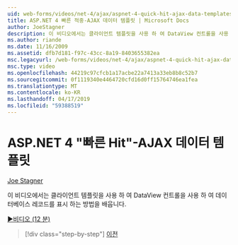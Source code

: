```yaml
---
uid: web-forms/videos/net-4/ajax/aspnet-4-quick-hit-ajax-data-templates
title: ASP.NET 4 빠른 적중-AJAX 데이터 템플릿 | Microsoft Docs
author: JoeStagner
description: 이 비디오에서는 클라이언트 템플릿을 사용 하 여 DataView 컨트롤을 사용 하 여 데이터베이스 레코드를 표시 하는 방법을 배웁니다.
ms.author: riande
ms.date: 11/16/2009
ms.assetid: dfb7d181-f97c-43cc-8a19-8403655382ea
msc.legacyurl: /web-forms/videos/net-4/ajax/aspnet-4-quick-hit-ajax-data-templates
msc.type: video
ms.openlocfilehash: 44219c97cfcb1a17acbe22a7413a33eb8b8c52b7
ms.sourcegitcommit: 0f1119340e4464720cfd16d0ff15764746ea1fea
ms.translationtype: MT
ms.contentlocale: ko-KR
ms.lasthandoff: 04/17/2019
ms.locfileid: "59388519"
---
```

# <a name="aspnet-4-quick-hit---ajax-data-templates"></a>ASP.NET 4 "빠른 Hit"-AJAX 데이터 템플릿

[Joe Stagner](https://github.com/JoeStagner)

이 비디오에서는 클라이언트 템플릿을 사용 하 여 DataView 컨트롤을 사용 하 여 데이터베이스 레코드를 표시 하는 방법을 배웁니다. 

[&#9654;비디오 (12 분)](https://channel9.msdn.com/Blogs/ASP-NET-Site-Videos/aspnet-4-quick-hit-ajax-data-templates)

> [!div class="step-by-step"]
> [이전](aspnet-4-quick-hit-jquery-syntax-for-microsoft-ajax.md)
